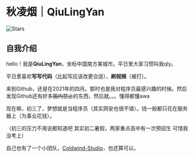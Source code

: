 # 秋凌烟｜QiuLingYan
![Stars](http://img.shields.io/github/stars/Qiu-LingYan.svg)

## 自我介绍
hello！我是**QiuLingYan**，坐标中国南方某城市。平日里大家习惯叫我qly。

平日里喜欢**写写代码**（比起写应该改更合适），**刷视频**（被打）。

来到Github，还是在2021年的四月。那时也是我对程序员最感兴趣的时候。然后发现Github还有好多~~国内禁止~~的东西，然后就。。。懂得都懂awa

现在嘛，初三了，梦想就是当程序员（其实网安也很不错）。钱一般都只花在服务器上（为事业花钱）。

（初三的压力不用说都知道吧 其实初二暑假，两家重点高中有一次预招生 可惜我没考上）

自己也有了一个小团队，[Coldwind-Studio](https://coldwind.link/)，也还算可以。
